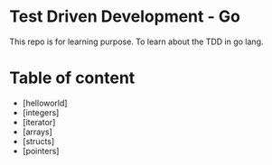 # Test Driven Development - Go

This repo is for learning purpose. To learn about the TDD in go lang.

# Table of content

- [helloworld]
- [integers]
- [iterator]
- [arrays]
- [structs]
- [pointers]
